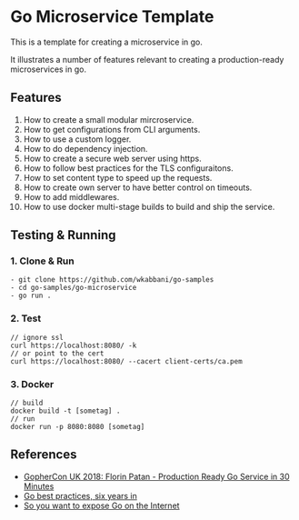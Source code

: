 # Go Microservice Template

This is a template for creating a microservice in go.

It illustrates a number of features relevant to creating a production-ready microservices in go.

## Features

1. How to create a small modular mircroservice.
2. How to get configurations from CLI arguments.
3. How to use a custom logger.
4. How to do dependency injection.
5. How to create a secure web server using https.
6. How to follow best practices for the TLS configuraitons.
7. How to set content type to speed up the requests.
8. How to create own server to have better control on timeouts.
9. How to add middlewares.
10. How to use docker multi-stage builds to build and ship the service.

## Testing & Running

### 1. Clone & Run

~~~~
- git clone https://github.com/wkabbani/go-samples
- cd go-samples/go-microservice
- go run .
~~~~

### 2. Test

~~~~
// ignore ssl
curl https://localhost:8080/ -k
// or point to the cert
curl https://localhost:8080/ --cacert client-certs/ca.pem
~~~~

### 3. Docker

~~~~
// build
docker build -t [sometag] .
// run
docker run -p 8080:8080 [sometag]
~~~~


## References
- [GopherCon UK 2018: Florin Patan - Production Ready Go Service in 30 Minutes](https://www.youtube.com/watch?v=wxkEQxvxs3w)
- [Go best practices, six years in](https://peter.bourgon.org/go-best-practices-2016/)
- [So you want to expose Go on the Internet](https://blog.cloudflare.com/exposing-go-on-the-internet/)


